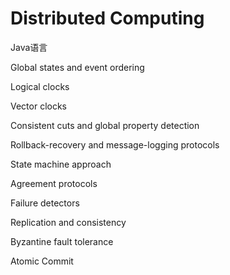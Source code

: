 # Distributed Computing

Java语言

Global states and event ordering

Logical clocks

Vector clocks

Consistent cuts and global property detection

Rollback-recovery and message-logging protocols

State machine approach

Agreement protocols

Failure detectors

Replication and consistency

Byzantine fault tolerance

Atomic Commit